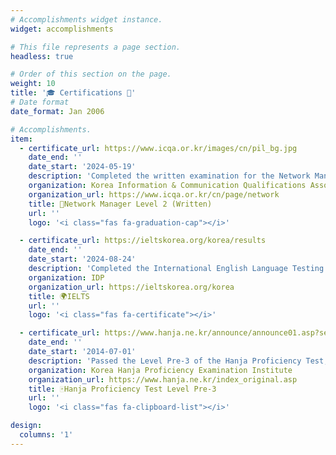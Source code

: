 ```yaml
---
# Accomplishments widget instance.
widget: accomplishments

# This file represents a page section.
headless: true

# Order of this section on the page.
weight: 10
title: '🎓 Certifications 🏅'
# Date format
date_format: Jan 2006

# Accomplishments.
item:
  - certificate_url: https://www.icqa.or.kr/images/cn/pil_bg.jpg
    date_end: ''
    date_start: '2024-05-19'
    description: 'Completed the written examination for the Network Manager Level 2 certification, organized by the Korea Information & Communication Qualifications Association (ICQA). This certification evaluates knowledge in TCP/IP, OSI model, network security, and practical network management skills.'
    organization: Korea Information & Communication Qualifications Association
    organization_url: https://www.icqa.or.kr/cn/page/network
    title: 📝Network Manager Level 2 (Written)
    url: ''
    logo: '<i class="fas fa-graduation-cap"></i>'  

  - certificate_url: https://ieltskorea.org/korea/results
    date_end: ''
    date_start: '2024-08-24'
    description: 'Completed the International English Language Testing System (IELTS) exam, administered by IDP. This test assesses proficiency in listening, reading, writing, and speaking in both academic and real-life contexts.'
    organization: IDP
    organization_url: https://ieltskorea.org/korea
    title: 🌍IELTS
    url: ''
    logo: '<i class="fas fa-certificate"></i>'  

  - certificate_url: https://www.hanja.ne.kr/announce/announce01.asp?select_sihum1=happ
    date_end: ''
    date_start: '2014-07-01'
    description: 'Passed the Level Pre-3 of the Hanja Proficiency Test, organized by the Korea Hanja Proficiency Examination Institute. This certification demonstrates the ability to understand and use 900 Chinese characters in the Korean language.'
    organization: Korea Hanja Proficiency Examination Institute
    organization_url: https://www.hanja.ne.kr/index_original.asp
    title: 🀄Hanja Proficiency Test Level Pre-3
    url: ''
    logo: '<i class="fas fa-clipboard-list"></i>'  

design:
  columns: '1'
---
```

